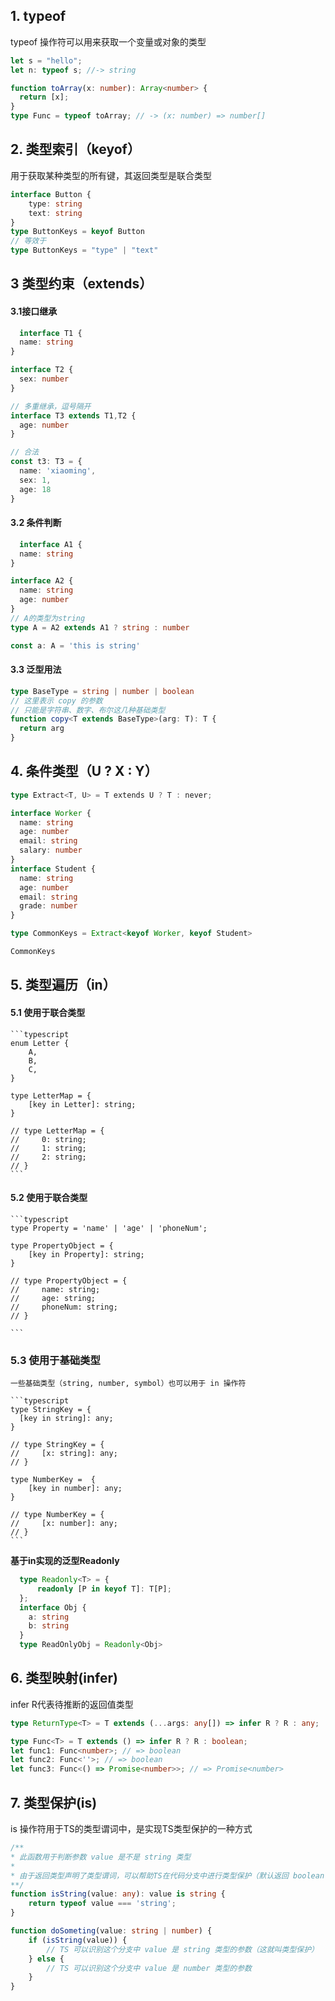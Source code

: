 ## 1. typeof

  typeof 操作符可以用来获取一个变量或对象的类型

  ```typescript
  let s = "hello";
  let n: typeof s; //-> string

  function toArray(x: number): Array<number> {
    return [x];
  }
  type Func = typeof toArray; // -> (x: number) => number[]

  ```

## 2. 类型索引（keyof）

  用于获取某种类型的所有键，其返回类型是联合类型

  ```typescript
  interface Button {
      type: string
      text: string
  }
  type ButtonKeys = keyof Button
  // 等效于
  type ButtonKeys = "type" | "text"
  ```

## 3 类型约束（extends）

  ####  3.1接口继承

  ```typescript
    interface T1 {
    name: string
  }
  
  interface T2 {
    sex: number
  }
  
  // 多重继承，逗号隔开
  interface T3 extends T1,T2 {
    age: number
  }
  
  // 合法
  const t3: T3 = {
    name: 'xiaoming',
    sex: 1,
    age: 18
  }
  ```
  #### 3.2 条件判断

  ```typescript
    interface A1 {
    name: string
  }

  interface A2 {
    name: string
    age: number
  }
  // A的类型为string
  type A = A2 extends A1 ? string : number
  
  const a: A = 'this is string'
  ```

  #### 3.3 泛型用法

  ```typescript
  type BaseType = string | number | boolean
  // 这里表示 copy 的参数
  // 只能是字符串、数字、布尔这几种基础类型
  function copy<T extends BaseType>(arg: T): T {
    return arg
  }
  ```

## 4. 条件类型（U ? X : Y）

  ```typescript
  type Extract<T, U> = T extends U ? T : never;

  interface Worker {
    name: string
    age: number
    email: string
    salary: number
  }
  interface Student {
    name: string
    age: number
    email: string
    grade: number
  }

  type CommonKeys = Extract<keyof Worker, keyof Student>

  CommonKeys 

  ```

## 5. 类型遍历（in） 

  #### 5.1  使用于联合类型 

    ```typescript
    enum Letter {
        A,
        B,
        C,
    }

    type LetterMap = {
        [key in Letter]: string;
    }

    // type LetterMap = {
    //     0: string;
    //     1: string;
    //     2: string;
    // }
    ```
  #### 5.2 使用于联合类型

    ```typescript
    type Property = 'name' | 'age' | 'phoneNum';

    type PropertyObject = {
        [key in Property]: string;
    }

    // type PropertyObject = {
    //     name: string;
    //     age: string;
    //     phoneNum: string;
    // }

    ```
  ### 5.3 使用于基础类型

    一些基础类型（string, number, symbol）也可以用于 in 操作符

    ```typescript
    type StringKey = {
      [key in string]: any;
    }

    // type StringKey = {
    //     [x: string]: any;
    // }

    type NumberKey =  {
        [key in number]: any;
    }

    // type NumberKey = {
    //     [x: number]: any;
    // }
    ```
  **基于in实现的泛型Readonly**
  ```typescript
    type Readonly<T> = {
        readonly [P in keyof T]: T[P];
    };
    interface Obj {
      a: string
      b: string
    }
    type ReadOnlyObj = Readonly<Obj>
  ```

## 6. 类型映射(infer)

  infer R代表待推断的返回值类型

  ```typescript
  type ReturnType<T> = T extends (...args: any[]) => infer R ? R : any;

  type Func<T> = T extends () => infer R ? R : boolean; 
  let func1: Func<number>; // => boolean 
  let func2: Func<''>; // => boolean 
  let func3: Func<() => Promise<number>>; // => Promise<number>
  ```

## 7. 类型保护(is)

  is 操作符用于TS的类型谓词中，是实现TS类型保护的一种方式

  ```typescript
  /**
  * 此函数用于判断参数 value 是不是 string 类型
  * 
  * 由于返回类型声明了类型谓词，可以帮助TS在代码分支中进行类型保护（默认返回 boolean 类型是没办法做到的）
  **/
  function isString(value: any): value is string {
      return typeof value === 'string';
  }

  function doSometing(value: string | number) {
      if (isString(value)) {
          // TS 可以识别这个分支中 value 是 string 类型的参数（这就叫类型保护）
      } else {
          // TS 可以识别这个分支中 value 是 number 类型的参数
      }
  }

  ```